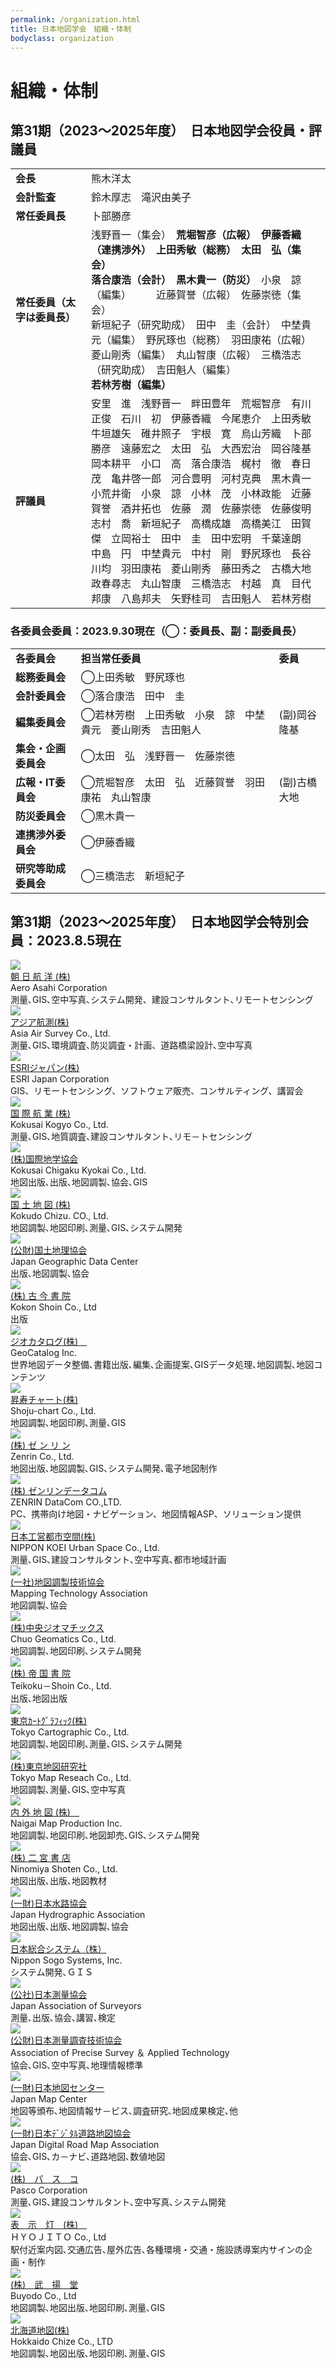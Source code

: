 ```yaml
---
permalink: /organization.html
title: 日本地図学会　組織・体制
bodyclass: organization
---
```


# 組織・体制
## 第31期（2023～2025年度）　日本地図学会役員・評議員

<div class="table-responsive">
  <table class="table organization-table">
    <tr>
      <td><b>会長</b></td>
      <td>熊木洋太</td>
    </tr>
    <tr>
      <td><b>会計監査</b></td>
      <td>鈴木厚志　滝沢由美子</td>
    </tr>
    <tr>
      <td><b>常任委員長</b></td>
      <td>卜部勝彦</td>
    </tr>
    <!--<tr>
      <td><b>副常任委員長</b></td>
      <td>宇根　寛</td>
    </tr>-->
    <tr>
      <td><b>常任委員（<strong>太字は委員長</strong>）</b></td>
      <td>
        浅野晋一（集会）　<strong>荒堀智彦（広報）</strong>　<strong>伊藤香織（連携渉外）</strong>　<strong>上田秀敏（総務）</strong>　<strong>太田　弘（集会）</strong><br>
        <strong>落合康浩（会計）</strong>　<strong>黒木貴一（防災）</strong>　小泉　諒（編集）　　　近藤賀誉（広報）　佐藤崇徳（集会）<br>
        新垣紀子（研究助成）　田中　圭（会計）　中埜貴元（編集）　野尻琢也（総務）　羽田康祐（広報）<br>
        菱山剛秀（編集）　丸山智康（広報）　三橋浩志（研究助成）　吉田魁人（編集）　<strong>若林芳樹（編集）</strong>
      </td>
    </tr>
    <tr>
      <td><b>評議員</b></td>
      <td>
        安里　進　浅野晋一　畔田豊年　荒堀智彦　有川正俊　石川　初　伊藤香織　今尾恵介　上田秀敏<br>
        牛垣雄矢　碓井照子　宇根　寛　烏山芳織　卜部勝彦　遠藤宏之　太田　弘　大西宏治　岡谷隆基<br>
        岡本耕平　小口　高　落合康浩　梶村　徹　春日　茂　亀井啓一郎　河合豊明　河村克典　黒木貴一<br>
        小荒井衛　小泉　諒　小林　茂　小林政能　近藤賀誉　酒井拓也　佐藤　潤　佐藤崇徳　佐藤俊明<br>
        志村　喬　新垣紀子　高橋成雄　高橋美江　田賀　傑　立岡裕士　田中　圭　田中宏明　千葉達朗<br>
        中島　円　中埜貴元　中村　剛　野尻琢也　長谷川均　羽田康祐　菱山剛秀　藤田秀之　古橋大地　<br>
        政春尋志　丸山智康　三橋浩志　村越　真　目代邦康　八島邦夫　矢野桂司　吉田魁人　若林芳樹<br>
      </td>
    </tr>
  </table>
</div>

### 各委員会委員：2023.9.30現在（◯：委員長、副：副委員長）

<div class="table-responsive">
  <table class="table organization-table">
    <tr>
      <td><b>各委員会</b></td>
      <td><b>担当常任委員</b></td>
      <td><b>委員</b></td>
    </tr>
    <tr>
      <td><b>総務委員会</b></td>
      <td>◯上田秀敏　野尻琢也</td>
      <td>&nbsp;</td>
    </tr>
    <tr>
      <td><b>会計委員会</b></td>
      <td>◯落合康浩　田中　圭</td>
      <td>&nbsp;</td>
    </tr>
    <tr>
      <td><b>編集委員会</b></td>
      <td>◯若林芳樹　上田秀敏　小泉　諒　中埜貴元　菱山剛秀　吉田魁人</td>
      <td>(副)岡谷隆基</td>
    </tr>
    <tr>
      <td><b>集会・企画委員会</b></td>
      <td>◯太田　弘　浅野晋一　佐藤崇徳</td>
      <td>&nbsp;</td>
    </tr>
    <tr>
      <td><b>広報・IT委員会</b></td>
      <td>◯荒堀智彦　太田　弘　近藤賀誉　羽田康祐　丸山智康</td>
      <td>(副)古橋大地</td>
    </tr>
    <tr>
      <td><b>防災委員会</b></td>
      <td>◯黒木貴一</td>
      <td>&nbsp;</td>
    </tr>
    <tr>
      <td><b>連携渉外委員会</b></td>
      <td>◯伊藤香織</td>
      <td>&nbsp;</td>
    </tr>
    <tr>
      <td><b>研究等助成委員会</b></td>
      <td>◯三橋浩志　新垣紀子</td>
      <td>&nbsp;</td>
    </tr>
  </table>
</div>

<!--
<div class="d-grid col-lg-30 col-xl-18 mx-auto my-5">
  <a href="{{'/organizationarchives.html' | relative_url}}" class="btn btn-default btn-lg btn-arrow-right">過去の日本地図学会役員・評議員</a>
</div>
-->

## 第31期（2023～2025年度）　日本地図学会特別会員：2023.8.5現在

<div class="organization-co-list">
  <div class="corporate">
    <div class="co-thumb"><img src="{{'/assets/img/organization/asahikoyo_logo.png' | relative_url}}"></div>
    <div class="co-name"><a href="https://www.aeroasahi.co.jp/">朝 日 航 洋 (株)</a></div>
    <div class="co-en">Aero Asahi Corporation</div>
    <div class="co-text">測量､GIS､空中写真､システム開発、建設コンサルタント､リモートセンシング</div>
  </div>
  <div class="corporate">
    <div class="co-thumb"><img src="{{'/assets/img/organization/asiakosoku_logo.png' | relative_url}}"></div>
    <div class="co-name"><a href="http://www.ajiko.co.jp/">アジア航測(株)</a></div>
    <div class="co-en">Asia Air Survey Co., Ltd.</div>
    <div class="co-text">測量､GIS､環境調査､防災調査・計画、道路橋梁設計､空中写真</div>
  </div>
  <div class="corporate">
    <div class="co-thumb"><img src="{{'/assets/img/organization/esri_logo.jpg' | relative_url}}"></div>
    <div class="co-name"><a href="http://www.esrij.com/">ESRIジャパン(株)</a></div>
    <div class="co-en">ESRI Japan Corporation</div>
    <div class="co-text">GIS、リモートセンシング、ソフトウェア販売、コンサルティング、講習会</div>
  </div>
  <div class="corporate">
    <div class="co-thumb"><img src="{{'/assets/img/organization/Kokusaikogyo_logo.png' | relative_url}}"></div>
    <div class="co-name"><a href="http://www.kkc.co.jp/">国 際 航 業 (株)</a></div>
    <div class="co-en">Kokusai Kogyo Co., Ltd.</div>
    <div class="co-text">測量､GIS､地質調査､建設コンサルタント､リモ－トセンシング</div>
  </div>
  <div class="corporate">
    <div class="co-thumb"><img src="{{'/assets/img/organization/kokusaichigaku_logo.gif' | relative_url}}"></div>
    <div class="co-name"><a href="http://chizuya.co.jp/">(株)国際地学協会</a></div>
    <div class="co-en">Kokusai Chigaku Kyokai Co., Ltd.</div>
    <div class="co-text">地図出版､出版､地図調製､協会､GIS</div>
  </div>
  <div class="corporate">
    <div class="co-thumb"><img src="{{'/assets/img/organization/kokudochizu_logo.jpg' | relative_url}}"></div>
    <div class="co-name"><a href="http://www.kokudochizu.co.jp/">国 土 地 図 (株)</a></div>
    <div class="co-en">Kokudo Chizu. CO., Ltd.</div>
    <div class="co-text">地図調製､地図印刷､測量､GIS､システム開発</div>
  </div>
  <div class="corporate">
    <div class="co-thumb"><img src="{{'/assets/img/organization/kokudochirikyokai.png' | relative_url}}"></div>
    <div class="co-name"><a href="http://www.kokudo.or.jp/">(公財)国土地理協会</a></div>
    <div class="co-en">Japan Geographic Data Center</div>
    <div class="co-text">出版､地図調製､協会</div>
  </div>
  <div class="corporate">
    <div class="co-thumb"><img src="{{'/assets/img/organization/kokonshoin_logo.jpg' | relative_url}}"></div>
    <div class="co-name"><a href="http://www.kokon.co.jp/">(株) 古 今 書 院</a></div>
    <div class="co-en">Kokon Shoin Co., Ltd</div>
    <div class="co-text">出版</div>
  </div>
  <div class="corporate">
    <div class="co-thumb"><img src="{{'/assets/img/organization/geocatalog_logo.gif' | relative_url}}"></div>
    <div class="co-name"><a href="http://www.geocatalog.co.jp/index.php">ジオカタログ(株)　</a></div>
    <div class="co-en">GeoCatalog Inc.</div>
    <div class="co-text">世界地図データ整備､書籍出版､編集､企画提案､GISデータ処理､地図調製､地図コンテンツ</div>
  </div>
  <div class="corporate">
    <div class="co-thumb"><img src="{{'/assets/img/organization/shojuchart_logo.gif' | relative_url}}"></div>
    <div class="co-name"><a href="http://www.sjcmap.co.jp/">昇寿チャート(株)</a></div>
    <div class="co-en">Shoju-chart Co., Ltd.</div>
    <div class="co-text">地図調製､地図印刷､測量､GIS</div>
  </div>
  <div class="corporate">
    <div class="co-thumb"><img src="{{'/assets/img/organization/zenrin_logo.jpg' | relative_url}}"></div>
    <div class="co-name"><a href="http://www.zenrin.co.jp/">(株) ゼ ン リ ン</a></div>
    <div class="co-en">Zenrin Co., Ltd.</div>
    <div class="co-text">地図出版､地図調製､GIS､システム開発､電子地図制作</div>
  </div>
  <div class="corporate">
    <div class="co-thumb"><img src="{{'/assets/img/organization/zenrin_datacom_logo.png' | relative_url}}"></div>
    <div class="co-name"><a href="http://www.zenrin-datacom.net/index.html">(株) ゼンリンデータコム</a></div>
    <div class="co-en">ZENRIN DataCom CO.,LTD.</div>
    <div class="co-text">PC、携帯向け地図・ナビゲーション、地図情報ASP、ソリューション提供</div>
  </div>
  <div class="corporate">
    <div class="co-thumb"><img src="{{'/assets/img/organization/nkoei_urban_logo.png' | relative_url}}"></div>
    <div class="co-name"><a href="https://www.n-koei.co.jp/urbanspace/">日本工営都市空間(株)</a></div>
    <div class="co-en">NIPPON KOEI Urban Space Co., Ltd.</div>
    <div class="co-text">測量､GIS､建設コンサルタント､空中写真､都市地域計画</div>
  </div>
  <div class="corporate">
    <div class="co-thumb"><img src="{{'/assets/img/organization/chichokyo_logo.jpg' | relative_url}}"></div>
    <div class="co-name"><a href="http://www.chichokyo.jp/">(一社)地図調製技術協会</a></div>
    <div class="co-en">Mapping Technology Association</div>
    <div class="co-text">地図調製､協会</div>
  </div>
  <div class="corporate">
    <div class="co-thumb"><img src="{{'/assets/img/organization/geomatics_logo.jpg' | relative_url}}"></div>
    <div class="co-name"><a href="https://www.chuogeomatics.jp/">(株)中央ジオマチックス</a></div>
    <div class="co-en">Chuo Geomatics Co., Ltd.</div>
    <div class="co-text">地図調製､地図印刷､システム開発</div>
  </div>
  <div class="corporate">
    <div class="co-thumb"><img src="{{'/assets/img/organization/teikokusyoin_logo.png' | relative_url}}"></div>
    <div class="co-name"><a href="https://www.teikokushoin.co.jp/">(株) 帝 国 書 院</a></div>
    <div class="co-en">Teikoku－Shoin Co., Ltd.</div>
    <div class="co-text">出版､地図出版</div>
  </div>
  <div class="corporate">
    <div class="co-thumb"><img src="{{'/assets/img/organization/tokyocartographic_logo.jpg' | relative_url}}"></div>
    <div class="co-name"><a href="http://www.tcgmap.jp/">東京ｶｰﾄｸﾞﾗﾌｨｯｸ(株)</a></div>
    <div class="co-en">Tokyo Cartographic Co., Ltd.</div>
    <div class="co-text">地図調製､地図印刷､測量､GIS､システム開発</div>
  </div>
  <div class="corporate">
    <div class="co-thumb"><img src="{{'/assets/img/organization/tokyochizu_logo.jpg' | relative_url}}"></div>
    <div class="co-name"><a href="http://www.t-map.co.jp/">(株)東京地図研究社</a></div>
    <div class="co-en">Tokyo Map Reseach Co., Ltd.</div>
    <div class="co-text">地図調製､測量､GIS､空中写真</div>
  </div>
  <div class="corporate">
    <div class="co-thumb"><img src="{{'/assets/img/organization/naigaichizu_logo.png' | relative_url}}"></div>
    <div class="co-name"><a href="http://www.naigai-map.co.jp/">内 外 地 図 (株)　</a></div>
    <div class="co-en">Naigai Map Production Inc.</div>
    <div class="co-text">地図調製､地図印刷､地図卸売､GIS､システム開発</div>
  </div>
  <div class="corporate">
    <div class="co-thumb"><img src="{{'/assets/img/organization/ninomiyasyoten_logo.png' | relative_url}}"></div>
    <div class="co-name"><a href="http://www.ninomiyashoten.co.jp/">(株) 二 宮 書 店</a></div>
    <div class="co-en">Ninomiya Shoten Co., Ltd.</div>
    <div class="co-text">地図出版､出版､地図教材</div>
  </div>
  <div class="corporate">
    <div class="co-thumb"><img src="{{'/assets/img/organization/nihonsuiro_logo.gif' | relative_url}}"></div>
    <div class="co-name"><a href="http://www.jha.or.jp/">(一財)日本水路協会</a></div>
    <div class="co-en">Japan Hydrographic Association</div>
    <div class="co-text">地図出版､出版､地図調製､協会</div>
  </div>
  <div class="corporate">
    <div class="co-thumb"><img src="{{'/assets/img/organization/nihonsogo_logo.jpg' | relative_url}}"></div>
    <div class="co-name"><a href="https://www.nssys.co.jp/">日本総合システム（株）</a></div>
    <div class="co-en">Nippon Sogo Systems, Inc.</div>
    <div class="co-text">システム開発､ＧＩＳ</div>
  </div>
  <div class="corporate">
    <div class="co-thumb"><img src="{{'/assets/img/organization/nihonsokuryo_logo.gif' | relative_url}}"></div>
    <div class="co-name"><a href="http://www.jsurvey.jp/">(公社)日本測量協会</a></div>
    <div class="co-en">Japan Association of Surveyors</div>
    <div class="co-text">測量､出版､協会､講習､検定</div>
  </div>
  <div class="corporate">
    <div class="co-thumb"><img src="{{'/assets/img/organization/sokuryochosagizyutsu_logo.jpg' | relative_url}}"></div>
    <div class="co-name"><a href="https://www.sokugikyo.or.jp/">(公財)日本測量調査技術協会</a></div>
    <div class="co-en">Association of Precise Survey ＆ Applied Technology</div>
    <div class="co-text">協会､GIS､空中写真､地理情報標準</div>
  </div>
  <div class="corporate">
    <div class="co-thumb"><img src="{{'/assets/img/organization/nihonchizucenter_logo.png' | relative_url}}"></div>
    <div class="co-name"><a href="http://www.jmc.or.jp/">(一財)日本地図センター</a></div>
    <div class="co-en">Japan Map Center</div>
    <div class="co-text">地図等頒布､地図情報サ－ビス､調査研究､地図成果検定､他</div>
  </div>
  <div class="corporate">
    <div class="co-thumb"><img src="{{'/assets/img/organization/nihondigitalroad_logo.gif' | relative_url}}"></div>
    <div class="co-name"><a href="http://www.drm.jp/">(一財)日本ﾃﾞｼﾞﾀﾙ道路地図協会</a></div>
    <div class="co-en">Japan Digital Road Map Association</div>
    <div class="co-text">協会､GIS､カ－ナビ､道路地図､数値地図</div>
  </div>
  <div class="corporate">
    <div class="co-thumb"><img src="{{'/assets/img/organization/pasco_logo.gif' | relative_url}}"></div>
    <div class="co-name"><a href="http://www.pasco.co.jp/">(株)　パ　ス　コ</a></div>
    <div class="co-en">Pasco Corporation</div>
    <div class="co-text">測量､GIS､建設コンサルタント､空中写真､システム開発</div>
  </div>
  <div class="corporate">
    <div class="co-thumb"><img src="{{'/assets/img/organization/hyojito_logo.gif' | relative_url}}"></div>
    <div class="co-name"><a href="http://www.hyojito.co.jp/">表　示　灯　(株)　</a></div>
    <div class="co-en">ＨＹＯＪＩＴＯ Co., Ltd</div>
    <div class="co-text">駅付近案内図､交通広告､屋外広告､各種環境・交通・施設誘導案内サインの企画・制作</div>
  </div>
  <div class="corporate">
    <div class="co-thumb"><img src="{{'/assets/img/organization/buyodo_logo.gif' | relative_url}}"></div>
    <div class="co-name"><a href="https://www.buyodo.co.jp/">(株)　武　揚　堂</a></div>
    <div class="co-en">Buyodo Co., Ltd</div>
    <div class="co-text">地図調製､地図出版､地図印刷､測量､GIS</div>
  </div>
  <div class="corporate">
    <div class="co-thumb"><img src="{{'/assets/img/organization/hokkaidochizu_logo.jpg' | relative_url}}"></div>
    <div class="co-name"><a href="http://www.hcc.co.jp/">北海道地図(株)</a></div>
    <div class="co-en">Hokkaido Chize Co., LTD</div>
    <div class="co-text">地図調製､地図出版､地図印刷､測量､GIS</div>
  </div>
</div>





